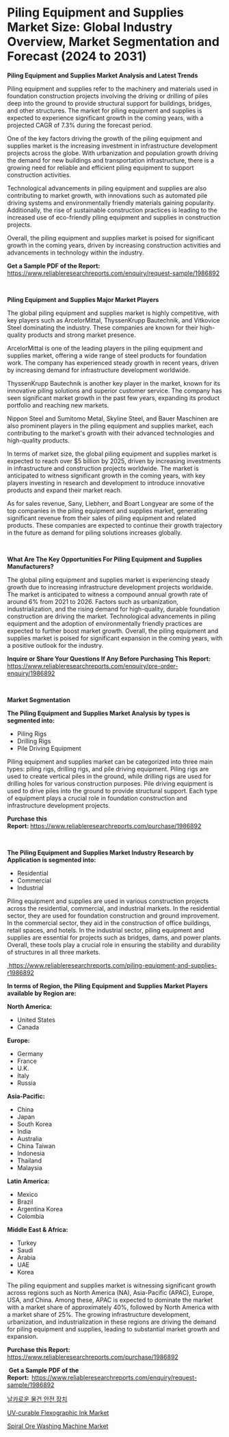 <p><h1>Piling Equipment and Supplies Market Size: Global Industry Overview, Market Segmentation and Forecast (2024 to 2031)</h1></p><p><strong>Piling Equipment and Supplies Market Analysis and Latest Trends</strong></p>
<p><p>Piling equipment and supplies refer to the machinery and materials used in foundation construction projects involving the driving or drilling of piles deep into the ground to provide structural support for buildings, bridges, and other structures. The market for piling equipment and supplies is expected to experience significant growth in the coming years, with a projected CAGR of 7.3% during the forecast period.</p><p>One of the key factors driving the growth of the piling equipment and supplies market is the increasing investment in infrastructure development projects across the globe. With urbanization and population growth driving the demand for new buildings and transportation infrastructure, there is a growing need for reliable and efficient piling equipment to support construction activities.</p><p>Technological advancements in piling equipment and supplies are also contributing to market growth, with innovations such as automated pile driving systems and environmentally friendly materials gaining popularity. Additionally, the rise of sustainable construction practices is leading to the increased use of eco-friendly piling equipment and supplies in construction projects.</p><p>Overall, the piling equipment and supplies market is poised for significant growth in the coming years, driven by increasing construction activities and advancements in technology within the industry.</p></p>
<p><strong>Get a Sample PDF of the Report:&nbsp;</strong> <a href="https://www.reliableresearchreports.com/enquiry/request-sample/1986892">https://www.reliableresearchreports.com/enquiry/request-sample/1986892</a></p>
<p>&nbsp;</p>
<p><strong>Piling Equipment and Supplies Major Market Players</strong></p>
<p><p>The global piling equipment and supplies market is highly competitive, with key players such as ArcelorMittal, ThyssenKrupp Bautechnik, and Vitkovice Steel dominating the industry. These companies are known for their high-quality products and strong market presence.</p><p>ArcelorMittal is one of the leading players in the piling equipment and supplies market, offering a wide range of steel products for foundation work. The company has experienced steady growth in recent years, driven by increasing demand for infrastructure development worldwide.</p><p>ThyssenKrupp Bautechnik is another key player in the market, known for its innovative piling solutions and superior customer service. The company has seen significant market growth in the past few years, expanding its product portfolio and reaching new markets.</p><p>Nippon Steel and Sumitomo Metal, Skyline Steel, and Bauer Maschinen are also prominent players in the piling equipment and supplies market, each contributing to the market's growth with their advanced technologies and high-quality products.</p><p>In terms of market size, the global piling equipment and supplies market is expected to reach over $5 billion by 2025, driven by increasing investments in infrastructure and construction projects worldwide. The market is anticipated to witness significant growth in the coming years, with key players investing in research and development to introduce innovative products and expand their market reach.</p><p>As for sales revenue, Sany, Liebherr, and Boart Longyear are some of the top companies in the piling equipment and supplies market, generating significant revenue from their sales of piling equipment and related products. These companies are expected to continue their growth trajectory in the future as demand for piling solutions increases globally.</p></p>
<p>&nbsp;</p>
<p><strong>What Are The Key Opportunities For Piling Equipment and Supplies Manufacturers?</strong></p>
<p><p>The global piling equipment and supplies market is experiencing steady growth due to increasing infrastructure development projects worldwide. The market is anticipated to witness a compound annual growth rate of around 6% from 2021 to 2026. Factors such as urbanization, industrialization, and the rising demand for high-quality, durable foundation construction are driving the market. Technological advancements in piling equipment and the adoption of environmentally friendly practices are expected to further boost market growth. Overall, the piling equipment and supplies market is poised for significant expansion in the coming years, with a positive outlook for the industry.</p></p>
<p><strong>Inquire or Share Your Questions If Any Before Purchasing This Report:</strong> <a href="https://www.reliableresearchreports.com/enquiry/pre-order-enquiry/1986892">https://www.reliableresearchreports.com/enquiry/pre-order-enquiry/1986892</a></p>
<p>&nbsp;</p>
<p><strong>Market Segmentation</strong></p>
<p><strong>The Piling Equipment and Supplies Market Analysis by types is segmented into:</strong></p>
<p><ul><li>Piling Rigs</li><li>Drilling Rigs</li><li>Pile Driving Equipment</li></ul></p>
<p><p>Piling equipment and supplies market can be categorized into three main types: piling rigs, drilling rigs, and pile driving equipment. Piling rigs are used to create vertical piles in the ground, while drilling rigs are used for drilling holes for various construction purposes. Pile driving equipment is used to drive piles into the ground to provide structural support. Each type of equipment plays a crucial role in foundation construction and infrastructure development projects.</p></p>
<p><strong>Purchase this Report:&nbsp;</strong><a href="https://www.reliableresearchreports.com/purchase/1986892">https://www.reliableresearchreports.com/purchase/1986892</a></p>
<p>&nbsp;</p>
<p><strong>The Piling Equipment and Supplies Market Industry Research by Application is segmented into:</strong></p>
<p><ul><li>Residential</li><li>Commercial</li><li>Industrial</li></ul></p>
<p><p>Piling equipment and supplies are used in various construction projects across the residential, commercial, and industrial markets. In the residential sector, they are used for foundation construction and ground improvement. In the commercial sector, they aid in the construction of office buildings, retail spaces, and hotels. In the industrial sector, piling equipment and supplies are essential for projects such as bridges, dams, and power plants. Overall, these tools play a crucial role in ensuring the stability and durability of structures in all three markets.</p></p>
<p><a href="https://www.reliableresearchreports.com/piling-equipment-and-supplies-r1986892">&nbsp;https://www.reliableresearchreports.com/piling-equipment-and-supplies-r1986892</a></p>
<p><strong>In terms of Region, the Piling Equipment and Supplies Market Players available by Region are:</strong></p>
<p>
    <p> <strong> North America: </strong>
        <ul>
            <li>United States</li>
            <li>Canada</li>
        </ul>
        </p> 
    <p> <strong> Europe: </strong>
        <ul>
            <li>Germany</li>
            <li>France</li>
            <li>U.K.</li>
            <li>Italy</li>
            <li>Russia</li>
        </ul>
        </p> 
    <p> <strong> Asia-Pacific: </strong>
        <ul>
            <li>China</li>
            <li>Japan</li>
            <li>South Korea</li>
            <li>India</li>
            <li>Australia</li>
            <li>China Taiwan</li>
            <li>Indonesia</li>
            <li>Thailand</li>
            <li>Malaysia</li>
        </ul>
        </p> 
    <p> <strong> Latin America: </strong>
        <ul>
            <li>Mexico</li>
            <li>Brazil</li>
            <li>Argentina Korea</li>
            <li>Colombia</li>
        </ul>
        </p> 
    <p> <strong> Middle East & Africa: </strong>
        <ul>
            <li>Turkey</li>
            <li>Saudi</li>
            <li>Arabia</li>
            <li>UAE</li>
            <li>Korea</li>
        </ul>
    </p>
    </p>
<p><p>The piling equipment and supplies market is witnessing significant growth across regions such as North America (NA), Asia-Pacific (APAC), Europe, USA, and China. Among these, APAC is expected to dominate the market with a market share of approximately 40%, followed by North America with a market share of 25%. The growing infrastructure development, urbanization, and industrialization in these regions are driving the demand for piling equipment and supplies, leading to substantial market growth and expansion.</p></p>
<p><strong>Purchase this Report: </strong><a href="https://www.reliableresearchreports.com/purchase/1986892">https://www.reliableresearchreports.com/purchase/1986892</a></p>
<p>&nbsp;<strong>Get a Sample PDF of the Report:&nbsp;&nbsp;</strong><a href="https://www.reliableresearchreports.com/enquiry/request-sample/1986892">https://www.reliableresearchreports.com/enquiry/request-sample/1986892</a></p>
<p><strong></strong></p>
<p><p><a href="https://github.com/laholand/Market-Research-Report-List-3/blob/main/488698541326.md">날카로운 물건 안전 장치</a></p><p><a href="https://glittery-fuchsia-86a.notion.site/UV-curable-Flexographic-Ink-Market-Trends-Forecast-and-Competitive-Analysis-to-2031-aa0fb97f48b44ee787869b5461c11ad9">UV-curable Flexographic Ink Market</a></p><p><a href="https://github.com/JameTravis/Market-Research-Report-List-4/blob/main/spiral-ore-washing-machine-market.md">Spiral Ore Washing Machine Market</a></p></p>